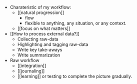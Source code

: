 - Charateristic of my workflow:
    - [[natural progression]]
        - flow
        - flexible to anything, any situation, or any context.
    - [[focus on what matters]]
- [[How to process external data?]]
    - Collecting raw-data
    - Highlighting and tagging raw-data
    - Write key take-aways
    - Write summarization
- Raw workflow
    - [[integration]]
    - [[journaling]]
    - [[learning]] or testing to complete the picture gradually.
